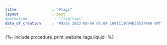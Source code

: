```yaml
---
title                : "#tags"
layout               : post
#permalink            : "/tag/tags"
date_of_creation     : "#date 2023-08-04 05:04 1691111094630537940 GMT"
---
```


{%- include procedure_print_website_tags.liquid -%}
